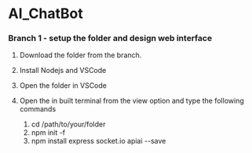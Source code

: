 # AI_ChatBot

### Branch 1 - setup the folder and design web interface

1. Download the folder from the branch.
2. Install Nodejs and VSCode
3. Open the folder in VSCode
4. Open the in built terminal from the view option and type the following commands 

   1. cd /path/to/your/folder
   2. npm init -f
   3. npm install express socket.io apiai --save
